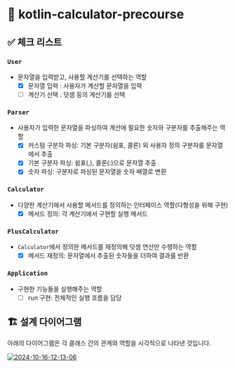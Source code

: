 # 📱 kotlin-calculator-precourse

## ✅ 체크 리스트

### `User`

- 문자열을 입력받고, 사용할 계산기를 선택하는 역할
    - [x] 문자열 입력 : 사용자가 계산할 문자열을 입력
    - [ ] 계산기 선택 : 덧셈 등의 계산기를 선택

### `Parser`

- 사용자가 입력한 문자열을 파싱하여 계산에 필요한 숫자와 구분자를 추출해주는 역할
    - [x] 커스텀 구분자 파싱: 기본 구분자(쉼표, 콜론) 외 사용자 정의 구분자를 문자열에서 추출
    - [x] 기본 구분자 파싱: 쉼표(,), 콜론(:)으로 문자열 추출
    - [x] 숫자 파싱: 구분자로 파싱된 문자열을 숫자 배열로 변환

### `Calculator`

- 다양한 계산기에서 사용할 메서드를 정의하는 인터페이스 역할(다형성을 위해 구현)
    - [x] 메서드 정의: 각 계산기에서 구현할 실행 메서드

### `PlusCalculator`

- `Calculator`에서 정의한 메서드를 재정의해 덧셈 연산만 수행하는 역할
    - [x] 메서드 재정의: 문자열에서 추출된 숫자들을 더하여 결과를 반환

### `Application`

- 구현한 기능들을 실행해주는 역할
    - [ ] run 구현: 전체적인 실행 흐름을 담당

## 🏗 설계 다이어그램

아래의 다이어그램은 각 클래스 간의 관계와 역할을 시각적으로 나타낸 것입니다.

<a href="https://imgbb.com/"><img src="https://i.ibb.co/2s4FHWF/2024-10-16-12-13-06.png" alt="2024-10-16-12-13-06" border="0"></a>